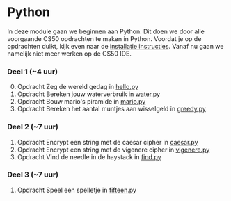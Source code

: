 # Python

In deze module gaan we beginnen aan Python. Dit doen we door alle voorgaande CS50 opdrachten te maken in Python. Voordat je op de opdrachten duikt, kijk even naar de [installatie instructies](https://progik.mprog.nl/resources/python-installatie). Vanaf nu gaan we namelijk niet meer werken op de CS50 IDE.

### Deel 1 (~4 uur)

0. <span class="label label-primary">Opdracht</span> Zeg de wereld gedag in [hello.py](/problems/python-hello)
1. <span class="label label-primary">Opdracht</span> Bereken jouw waterverbruik in [water.py](/problems/python-water)
2. <span class="label label-primary">Opdracht</span> Bouw mario's piramide in [mario.py](/problems/python-mario)
3. <span class="label label-primary">Opdracht</span> Bereken het aantal muntjes aan wisselgeld in [greedy.py](/problems/python-greedy)

### Deel 2 (~7 uur)

1. <span class="label label-primary">Opdracht</span> Encrypt een string met de caesar cipher in [caesar.py](/problems/python-caesar)
2. <span class="label label-primary">Opdracht</span> Encrypt een string met de vigenere cipher in [vigenere.py](/problems/python-vigenere)
3. <span class="label label-primary">Opdracht</span> Vind de needle in de haystack in [find.py](/problems/python-find)

### Deel 3 (~7 uur)

1. <span class="label label-primary">Opdracht</span> Speel een spelletje in [fifteen.py](/problems/python-fifteen)
